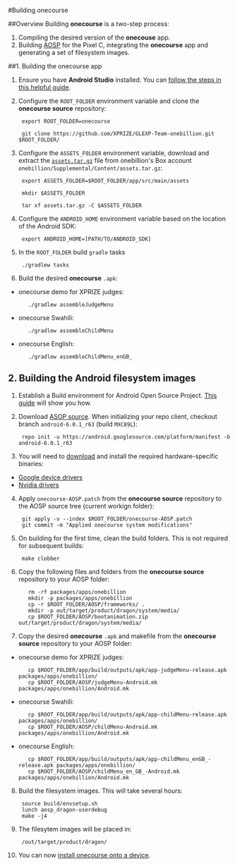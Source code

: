 #Building onecourse

##Overview
Building **onecourse** is a two-step process:


1. Compiling the desired version of the **onecouse** app.
2. Building [AOSP](https://source.android.com) for the Pixel C, integrating the **onecourse** app and generating a set of filesystem images.




##1. Building the onecourse app

1. Ensure you have **Android Studio** installed. You can [follow the steps in this helpful guide](https://developer.android.com/studio/install.html).

2. Configure the `ROOT_FOLDER` environment variable and clone the **onecourse source** repository:

        export ROOT_FOLDER=onecourse
        
        git clone https://github.com/XPRIZE/GLEXP-Team-onebillion.git $ROOT_FOLDER/

3. Configure the `ASSETS_FOLDER` environment variable, download and extract the [`assets.tar.gz`](https://xprizefoundation.box.com/s/gr2ynosj8qi244hbn4sf09q3s26u9dpk) file from onebillion's Box account `onebillion/Supplemental/Content/assets.tar.gz`:

        export ASSETS_FOLDER=$ROOT_FOLDER/app/src/main/assets
        
        mkdir $ASSETS_FOLDER
        
        tar xf assets.tar.gz -C $ASSETS_FOLDER

4. Configure the `ANDROID_HOME` environment variable based on the location of the Android SDK:

        export ANDROID_HOME=[PATH/TO/ANDROID_SDK]
        
5. In the `ROOT_FOLDER` build `gradle` tasks

        ./gradlew tasks

6. Build the desired **onecourse** `.apk`:
 - onecourse demo for XPRIZE judges:

          ./gradlew assembleJudgeMenu

 - onecourse Swahili:

          ./gradlew assembleChildMenu

 - onecourse English:

          ./gradlew assembleChildMenu_enGB_
        



## 2. Building the Android filesystem images


1. Establish a Build environment for Android Open Source Project. [This guide](https://source.android.com/source/initializing.html) will show you how.

2. Download [ASOP source](https://source.android.com/source/downloading.html). When initializing your repo client, checkout branch `android-6.0.1_r63` (build `MXC89L`):
        
        repo init -u https://android.googlesource.com/platform/manifest -b android-6.0.1_r63

3. You will need to [download](https://developers.google.com/android/drivers) and install the required hardware-specific binaries:
 - [Google device drivers](https://dl.google.com/dl/android/aosp/google_devices-dragon-mxc89l-5452d463.tgz)
 - [Nvidia drivers](https://dl.google.com/dl/android/aosp/nvidia-dragon-mxc89l-7dd0c758.tgz)

4. Apply `onecourse-AOSP.patch` from the **onecourse source** repository to the AOSP source tree (current workign folder):

        git apply -v --index $ROOT_FOLDER/onecourse-AOSP.patch    
        git commit -m "Applied onecourse system modifications"


5. On building for the first time, clean the build folders. This is not required for subsequent builds:

        make clobber 
        
6. Copy the following files and folders from the **onecourse source** repository to your AOSP folder:

          rm -rf packages/apps/onebillion
          mkdir -p packages/apps/onebillion
          cp -r $ROOT_FOLDER/AOSP/frameworks/ .
          mkdir -p out/target/product/dragon/system/media/
          cp $ROOT_FOLDER/AOSP/bootanimation.zip out/target/product/dragon/system/media/
 
7. Copy the desired **onecourse** `.apk` and makefile from the **onecourse source** repository to your AOSP folder:
 - onecourse demo for XPRIZE judges:

          cp $ROOT_FOLDER/app/build/outputs/apk/app-judgeMenu-release.apk packages/apps/onebillion/
          cp $ROOT_FOLDER/AOSP/judgeMenu-Android.mk packages/apps/onebillion/Android.mk

 - onecourse Swahili:

          cp $ROOT_FOLDER/app/build/outputs/apk/app-childMenu-release.apk packages/apps/onebillion/
          cp $ROOT_FOLDER/AOSP/childMenu-Android.mk packages/apps/onebillion/Android.mk

 - onecourse English:

          cp $ROOT_FOLDER/app/build/outputs/apk/app-childMenu_enGB_-release.apk packages/apps/onebillion/
          cp $ROOT_FOLDER/AOSP/childMenu_en_GB_-Android.mk packages/apps/onebillion/Android.mk
              
         
        
8. Build the filesystem images. This will take several hours:

        source build/envsetup.sh
        lunch aosp_dragon-userdebug
        make -j4

9. The filesytem images will be placed in:

        /out/target/product/dragon/

10. You can now [install onecourse onto a device](INSTALL.md).

